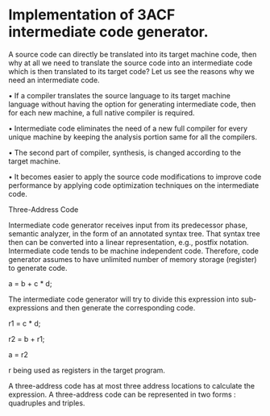 # Implementation of 3ACF intermediate code generator.

A source code can directly be translated into its target machine code, then why at all we need to translate the source code into an intermediate code which is then translated to its target code? Let us see the reasons why we need an intermediate code.

•	If a compiler translates the source language to its target machine language without having the option for generating intermediate code, then for each new machine, a full native compiler is required.

•	Intermediate code eliminates the need of a new full compiler for every unique machine by keeping the analysis portion same for all the compilers.

•	The second part of compiler, synthesis, is changed according to the target machine.

•	It becomes easier to apply the source code modifications to improve code performance by applying code optimization techniques on the intermediate code.

Three-Address Code

Intermediate code generator receives input from its predecessor phase, semantic analyzer, in the form of an annotated syntax tree. That syntax tree then can be converted into a linear representation, e.g., postfix notation. Intermediate code tends to be machine independent code. Therefore, code generator assumes to have unlimited number of memory storage (register) to generate code.

a = b + c * d;

The intermediate code generator will try to divide this expression into sub-expressions and then generate the corresponding code.

r1 = c * d;

r2 = b + r1;

a = r2

r being used as registers in the target program.

A three-address code has at most three address locations to calculate the expression. A three-address code can be represented in two forms : quadruples and triples.
